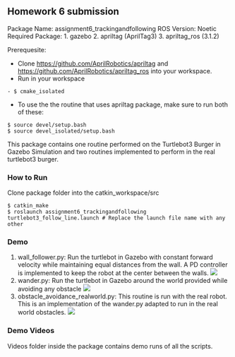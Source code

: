 ## Homework 6 submission

Package Name: assignment6_trackingandfollowing
ROS Version: Noetic
Required Package: 
	1. gazebo
	2. apriltag (AprilTag3)
	3. apriltag_ros (3.1.2)

Prerequesite:
 - Clone https://github.com/AprilRobotics/apriltag and https://github.com/AprilRobotics/apriltag_ros into your workspace.
 - Run in your workspace
 ```
 - $ cmake_isolated
 ```
 - To use the the routine that uses apriltag package, make sure to run both of these:
 ```
 $ source devel/setup.bash
 $ source devel_isolated/setup.bash
 ```
This package contains one routine performed on the Turtlebot3 Burger in Gazebo Simulation and two routines implemented to perform in the real turtlebot3 burger.

### How to Run
Clone package folder into the catkin_workspace/src
```
$ catkin_make
$ roslaunch assignment6_trackingandfollowing turtlebot3_follow_line.launch # Replace the launch file name with any other
```
### Demo
1. wall_follower.py: Run the turtlebot in Gazebo with constant forward velocity while maintaining equal distances from the wall. A PD controller is implemented to keep the robot at the center between the walls.
![](/screenshot/wall_follower.png)
2. wander.py: Run the turtlebot in Gazebo around the world provided while avoiding any obstacle
![](/screenshot/wander.png)
3. obstacle_avoidance_realworld.py: This routine is run with the real robot. This is an implementation of the wander.py adapted to run in the real world obstacles.
![](/screenshot/real_world.png)

### Demo Videos
Videos folder inside the package contains demo runs of all the scripts.
